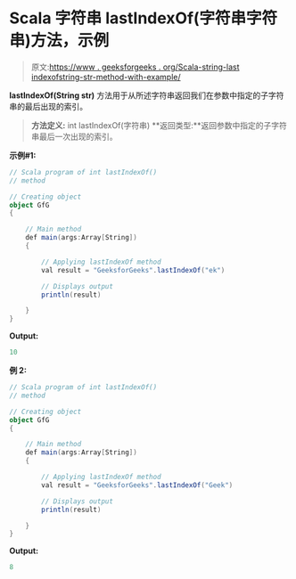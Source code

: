 # Scala 字符串 lastIndexOf(字符串字符串)方法，示例

> 原文:[https://www . geeksforgeeks . org/Scala-string-last indexofstring-str-method-with-example/](https://www.geeksforgeeks.org/scala-string-lastindexofstring-str-method-with-example/)

**lastIndexOf(String str)** 方法用于从所述字符串返回我们在参数中指定的子字符串的最后出现的索引。

> **方法定义:** int lastIndexOf(字符串)
> **返回类型:**返回参数中指定的子字符串最后一次出现的索引。

**示例#1:**

```scala
// Scala program of int lastIndexOf()
// method

// Creating object
object GfG
{ 

    // Main method
    def main(args:Array[String])
    {

        // Applying lastIndexOf method
        val result = "GeeksforGeeks".lastIndexOf("ek")

        // Displays output
        println(result)

    }
} 
```

**Output:**

```scala
10

```

**例 2:**

```scala
// Scala program of int lastIndexOf()
// method

// Creating object
object GfG
{ 

    // Main method
    def main(args:Array[String])
    {

        // Applying lastIndexOf method
        val result = "GeeksforGeeks".lastIndexOf("Geek")

        // Displays output
        println(result)

    }
} 
```

**Output:**

```scala
8

```